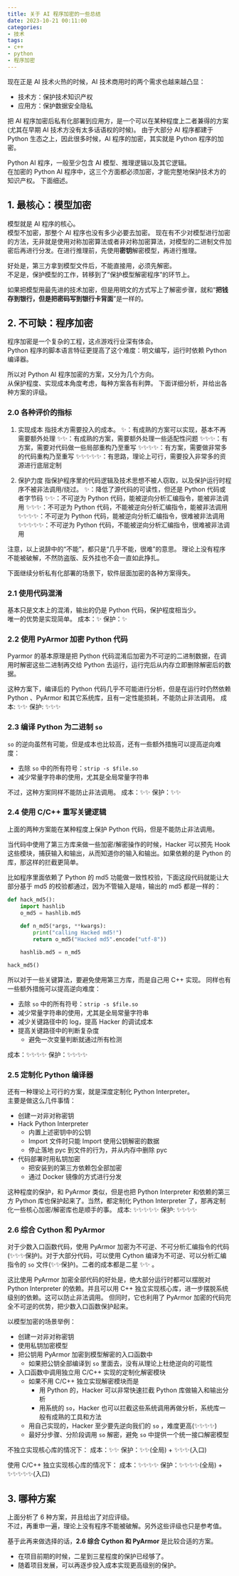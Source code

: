 ```yaml
---
title: 关于 AI 程序加密的一些总结
date: 2023-10-21 00:11:00
categories:
- 技术
tags:
- c++
- python
- 程序加密
---
```


现在正是 AI 技术火热的时候，AI 技术商用时的两个需求也越来越凸显：
- 技术方：保护技术知识产权
- 应用方：保护数据安全隐私

把 AI 程序加密后私有化部署到应用方，是一个可以在某种程度上二者兼得的方案(尤其在早期 AI 技术方没有太多话语权的时候)。
由于大部分 AI 程序都建于 Python 生态之上，因此很多时候，AI 程序的加密，其实就是 Python 程序的加密。

Python AI 程序，一般至少包含 AI 模型、推理逻辑以及其它逻辑。  
在加密的 Python AI 程序中，这三个方面都必须加密，才能完整地保护技术方的知识产权。
下面细述。
<!--more-->

## 1. 最核心：模型加密
模型就是 AI 程序的核心。  
模型不加密，那整个 AI 程序也没有多少必要去加密。
现在有不少对模型进行加密的方法，无非就是使用对称加密算法或者非对称加密算法，对模型的二进制文件加密后再进行分发。在进行推理前，先使用**密钥**解密模型，再进行推理。 

好处是，第三方拿到模型文件后，不能直接用，必须先解密。  
不足是，保护模型的工作，转移到了“保护模型解密程序”的环节上。   

如果把模型用最先进的技术加密，但是用明文的方式写上了解密步骤，就和“**把钱存到银行，但是把密码写到银行卡背面**”是一样的。  

## 2. 不可缺：程序加密
程序加密是一个复杂的工程，这点游戏行业深有体会。  
Python 程序的脚本语言特征更提高了这个难度：明文编写，运行时依赖 Python 编译器。  

所以对 Python AI 程序加密的方案，又分为几个方向。  
从保护程度、实现成本角度考虑，每种方案各有利弊。
下面详细分析，并给出各种方案的评级。

### 2.0 各种评价的指标
1. 实现成本
指技术方需要投入的成本。
✨：有成熟的方案可以实现，基本不再需要额外处理
✨✨：有成熟的方案，需要额外处理一些适配性问题
✨✨✨：有方案，需要对代码做一些局部重构乃至重写
✨✨✨✨：有方案，需要做非常多的代码重构乃至重写
✨✨✨✨✨：有思路，理论上可行，需要投入非常多的资源进行底层定制

2. 保护力度
指保护程序里的代码逻辑及技术思想不被人窃取，以及保护运行时程序不被非法调用/绕过。
✨：降低了源代码的可读性，但还是 Python 代码或者字节码
✨✨：不可逆为 Python 代码，能被逆向分析汇编指令，能被非法调用
✨✨✨：不可逆为 Python 代码，不能被逆向分析汇编指令，能被非法调用
✨✨✨✨：不可逆为 Python 代码，能被逆向分析汇编指令，很难被非法调用
✨✨✨✨✨：不可逆为 Python 代码，不能被逆向分析汇编指令，很难被非法调用

注意，以上说辞中的“不能”，都只是“几乎不能，很难”的意思。
理论上没有程序不能被破解，不然防盗版、反外挂也不会一直如此挣扎。  

下面继续分析私有化部署的场景下，软件层面加密的各种方案得失。

### 2.1 使用代码混淆
基本只是文本上的混淆，输出的仍是 Python 代码，保护程度相当少。  
唯一的优势是实现简单。
成本：✨
保护：✨

### 2.2 使用 PyArmor 加密 Python 代码
Pyarmor 的基本原理是把 Python 代码混淆后加密为不可逆的二进制数据，在调用时解密这些二进制再交给 Python 去运行，运行完后从内存立即删除解密后的数据。  

这种方案下，编译后的 Python 代码几乎不可能进行分析，但是在运行时仍然依赖 Python 、PyArmor 和其它系统库，且有一定性能损耗，不能防止非法调用。
成本: ✨✨
保护: ✨✨✨

### 2.3 编译 Python 为二进制 `so`
`so` 的逆向虽然有可能，但是成本也比较高，还有一些额外措施可以提高逆向难度：
- 去除 `so` 中的所有符号：`strip -s $file.so`  
- 减少常量字符串的使用，尤其是全局常量字符串

不过，这种方案同样不能防止非法调用。
成本：✨✨
保护：✨✨

### 2.4 使用 C/C++ 重写关键逻辑
上面的两种方案能在某种程度上保护 Python 代码，但是不能防止非法调用。

当代码中使用了第三方库来做一些加密/解密操作的时候，Hacker 可以预先 Hook 这些模块，捕获输入和输出，从而知道你的输入和输出。如果依赖的是 Python 的库，那这样的拦截更简单。

比如程序里面依赖了 Python 的 md5 功能做一致性校验，下面这段代码就能让大部分基于 md5 的校验都通过，因为不管输入是啥，输出的 md5 都是一样的：

```python
def hack_md5():
	import hashlib
	o_md5 = hashlib.md5
	
	def n_md5(*args, **kwargs):
		print("calling Hacked md5!")
		return o_md5("Hacked md5".encode("utf-8"))

	hashlib.md5 = n_md5

hack_md5()
```

所以对于一些关键算法，要避免使用第三方库，而是自己用 C++ 实现。
同样也有一些额外措施可以提高逆向难度：
- 去除 `so` 中的所有符号：`strip -s $file.so`  
- 减少常量字符串的使用，尤其是全局常量字符串
- 减少关键路径中的 log，提高 Hacker 的调试成本
- 提高关键路径中的判断复杂度
	- 避免一次变量判断就通过所有检测

成本：✨✨✨✨
保护：✨✨✨✨

### 2.5 定制化 Python 编译器
还有一种理论上可行的方案，就是深度定制化 Python Interpreter。  
主要是做这么几件事情：
- 创建一对非对称密钥
- Hack Python Interpreter
	- 内置上述密钥中的公钥
	- Import 文件时只能 Import 使用公钥解密的数据
	- 停止落地 pyc 到文件的行为，并从内存中删除 pyc 
- 代码部署时用私钥加密
	- 把安装到的第三方依赖包全部加密
	- 通过 Docker 镜像的方式进行分发

这种程度的保护，和 PyArmor 类似，但是也把 Python Interpreter 和依赖的第三方 Python 库也保护起来了。当然，都定制化 Python Interpreter 了，那再定制化一些核心加密/解密库也是顺手的事。
成本: ✨✨✨✨✨
保护: ✨✨✨✨

### 2.6 综合 Cython 和 PyArmor
对于少数入口函数代码，使用 PyArmor 加密为不可逆、不可分析汇编指令的代码(✨✨✨保护)。对于大部分代码，可以使用 Cython 编译为不可逆、可以分析汇编指令的 `so` 文件(✨✨保护)。二者的成本都是二星 ✨✨ 。

这比使用 PyArmor 加密全部代码的好处是，绝大部分运行时都可以摆脱对 Python Interpreter 的依赖。并且可以用 C++ 独立实现核心库，进一步摆脱系统级别的依赖。这可以防止非法调用。
但同时，它也利用了 PyArmor 加密的代码完全不可逆的优势，把少数入口函数保护起来。

以模型加密的场景举例：
- 创建一对非对称密钥
- 使用私钥加密模型
- 把公钥用 PyArmor 加密到模型解密的入口函数中
	- 如果把公钥全部编译到 `so` 里面去，没有从理论上杜绝逆向的可能性
- 入口函数中调用独立用 C/C++ 实现的定制化解密模块
	- 如果不用 C/C++ 独立实现解密模块而是
		- 用 Python 的，Hacker 可以非常快速拦截 Python 库做输入和输出分析
		- 用系统的 `so`，Hacker 也可以拦截这些系统调用再做分析，系统库一般有成熟的工具和方法
	- 用自己实现的，Hacker 至少要先逆向我们的 `so` ，难度更高(✨✨✨✨)
	- 最好分步骤、分阶段调用 `so` 解密，避免 `so` 中提供一个统一接口解密模型

不独立实现核心库的情况下：
成本：✨✨
保护：✨✨(全局) + ✨✨✨(入口)

使用 C/C++ 独立实现核心库的情况下：
成本：✨✨✨✨
保护：✨✨✨✨(全局) + ✨✨✨✨✨(入口)

## 3. 哪种方案
上面分析了 6 种方案，并且给出了对应评级。  
不过，再重申一遍，理论上没有程序不能被破解。另外这些评级也只是参考值。

基于此再来做选择的话，**2.6 综合 Cython 和 PyArmor** 是比较合适的方案。
 - 在项目前期的时候，二星到三星程度的保护已经够了。
 - 随着项目发展，可以再逐步投入成本实现更高级别的保护。
